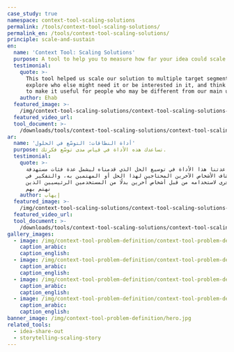 ```yaml
---
case_study: true
namespace: context-tool-scaling-solutions
permalink: /tools/context-tool-scaling-solutions/
permalink_en: /tools/context-tool-scaling-solutions/
principle: scale-and-sustain
en:
  name: 'Context Tool: Scaling Solutions'
  purpose: A tool to help you to measure how far your idea could scale.
  testimonial:
    quote: >-
      This tool helped us scale our solution to multiple target segments,
      explore who else might need it or be interested in it, and think of ways
      to make it useful for people who may be different from our main users.
    author: Ehab
  featured_image: >-
    /img/context-tool-scaling-solutions/context-tool-scaling-solutions-example-en.jpg
  featured_video_url:
  tool_document: >-
    /downloads/tools/context-tool-scaling-solutions/context-tool-scaling-solutions-en.pdf
ar:
  name: 'أداة النطاقات: التوسّع في الحلول'
  purpose: تساعدك هذه الأداة في قياس مدى توسّع فكرتك.
  testimonial:
    quote: >-
      ساعدتنا هذا الأداة في توسيع الحل الذي قدمناه ليشمل عدة فئات مستهدفة،
      واستكشاف الأشخاص الآخرين المحتاجين لهذا الحل أو المهتمين به، والتفكير في
      طرق أخرى لاستخدامه من قبل أشخاص آخرين بدلًا من المستخدمين الرئيسيين الذين
      نهتم بهم
    author: إيهاب
  featured_image: >-
    /img/context-tool-scaling-solutions/context-tool-scaling-solutions-example-ar.jpg
  featured_video_url:
  tool_document: >-
    /downloads/tools/context-tool-scaling-solutions/context-tool-scaling-solutions-ar.pdf
gallery_images:
  - image: /img/context-tool-problem-definition/context-tool-problem-definition1.jpg
    caption_arabic:
    caption_english:
  - image: /img/context-tool-problem-definition/context-tool-problem-definition4.jpg
    caption_arabic:
    caption_english:
  - image: /img/context-tool-problem-definition/context-tool-problem-definition5.jpg
    caption_arabic:
    caption_english:
  - image: /img/context-tool-problem-definition/context-tool-problem-definition6.jpg
    caption_arabic:
    caption_english:
banner_image: /img/context-tool-problem-definition/hero.jpg
related_tools:
  - idea-share-out
  - storytelling-scaling-story
---
```


